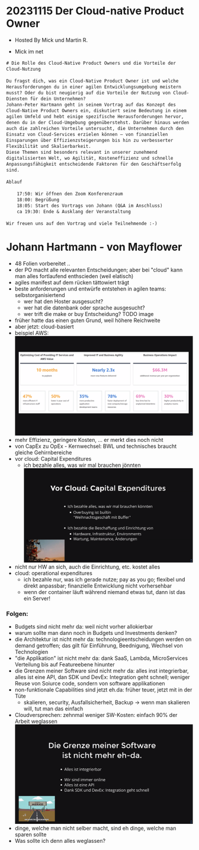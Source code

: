 # 20231115 Der Cloud-native Product Owner

* Hosted By Mick und Martin R.
+ Mick im net


```
# Die Rolle des Cloud-Native Product Owners und die Vorteile der Cloud-Nutzung

Du fragst dich, was ein Cloud-Native Product Owner ist und welche Herausforderungen du in einer agilen Entwicklungsumgebung meistern musst? Oder du bist neugierig auf die Vorteile der Nutzung von Cloud-Diensten für dein Unternehmen?
Johann-Peter Hartmann geht in seinem Vortrag auf das Konzept des Cloud-Native Product Owners ein, diskutiert seine Bedeutung in einem agilen Umfeld und hebt einige spezifische Herausforderungen hervor, denen du in der Cloud-Umgebung gegenüberstehst. Darüber hinaus werden auch die zahlreichen Vorteile untersucht, die Unternehmen durch den Einsatz von Cloud-Services erzielen können – von finanziellen Einsparungen über Effizienzsteigerungen bis hin zu verbesserter Flexibilität und Skalierbarkeit.
Diese Themen sind besonders relevant in unserer zunehmend digitalisierten Welt, wo Agilität, Kosteneffizienz und schnelle Anpassungsfähigkeit entscheidende Faktoren für den Geschäftserfolg sind.

Ablauf

    17:50: Wir öffnen den Zoom Konferenzraum
    18:00: Begrüßung
    18:05: Start des Vortrags von Johann (Q&A im Anschluss)
    ca 19:30: Ende & Ausklang der Veranstaltung

Wir freuen uns auf den Vortrag und viele Teilnehmende :-)
```

# Johann Hartmann - von Mayflower
* 48 Folien vorbereitet ..
* der PO macht alle relevanten Entscheidungen; aber bei "cloud" kann man alles fortlaufend enthscieden (weil elatisch)
* agiles manifest auf dem rücken tättowiert trägt
* beste anforderungen und entwürfe entstehen in agilen teams: selbstorganisiertend
  * wer hat den Hoster ausgesucht?
  * wer hat die datenbank oder sprache ausgesucht?
  * wer trift die make or buy Entscheidung?
TODO image
* früher hatte das einen guten Grund, weil höhere Reichweite
* aber jetzt: cloud-basiert
*  beispiel AWS:
![](img02.png)
*  mehr Effizienz, geringere Kosten, ... er merkt dies noch nicht
* von CapEx zu OpEx - Kernwechsel: BWL und technisches braucht gleiche Gehirnbereiche
* vor cloud: Capital Expenditures
  * ich bezahle alles, was wir mal brauchen jönnten
![](img03.png)
* nicht nur HW an sich, auch die Einrichtung, etc. kostet alles
* cloud: operational expenditures
  * ich bezahle nur, was ich gerade nutze; pay as you go; flexibel und direkt anpassbar; finanzielle Entwicklung nicht vorhersehbar
  * wenn der container läuft während niemand etwas tut, dann ist das ein Server!
### Folgen:
* Budgets sind nicht mehr da: weil nicht vorher allokierbar
* warum sollte man dann noch in Budgets und Investments denken?
* die Architektur ist nicht mehr da: technologieentscheidungen werden on demand getroffen; das gilt für Einführung, Beednigung, Wechsel von Technologien
* "die Applikation" ist nicht mehr da: dank SaaS, Lambda, MicroServices Verteilung bis auf Featureebene hinunter
* die Grenzen meiner Software sind nicht mehr da: alles inst integrierbar, alles ist eine API, dan SDK und DevEx: Integration geht schnell; weniger Reuse von Soiurce code, sondern von software applikationen
* non-funktionale Capabilities sind jetzt eh.da: früher teuer, jetzt mit in der Tüte
  * skalieren, security, Ausfallsicherheit, Backup -> wenn man skalieren will, tut man das einfach
* Cloudversprechen: zehnmal weniger SW-Kosten: einfach 90% der Arbeit weglassen
![](img05.png)
* dinge, welche man nicht selber macht, sind eh dinge, welche man sparen sollte
* Was sollte ich denn alles weglassen?


